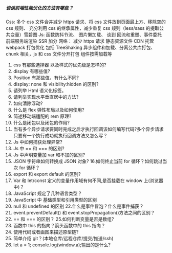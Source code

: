 <!--
 * @Author: your name
 * @Date: 2021-04-30 16:09:43
 * @LastEditTime: 2021-04-30 16:14:48
 * @LastEditors: Please set LastEditors
 * @Description: In User Settings Edit
 * @FilePath: \rewrite\interview\interview.md
-->

##### 谈谈前端性能优化的方法有哪些？

Css: 多个 css 文件合并减少 https 请求、将 css 文件放到页面最上方、移除空的 css 规则、
充分利用 css 的继承属性，减少重复 css 规则（less/sass 的提取公共变量）雪碧图
Js: 函数防抖节流、 图片懒加载、 谈到 回流和重塑、事件委托 前端服务端渲染 SSR 加分
网络： 减少 https 请求 静态资源文件 CDN 托管
webpack 打包优化 包括 TreeShaking 异步组件和加载、分离公共库打包、chunk 相关，js 和 css 文件分开打包 组件按需加载等

1. css 有那些选择器 以及样式的优先级是怎样的?
2. display 有哪些值?
3. Position 有那些值，有什么不同?
4. display: none 和 visibility:hidden 的区别?
5. 请列举 Html 语义化标签。
6. 请列举实现水平垂直居中的方法?
7. 如何清除浮动?
8. 什么是 flex 弹性布局以及如何使用?
9. 简述移动端适配的 rem 原理?
10. 什么是闭包以及闭包的作用?
11. 当有多个异步请求要同时完成之后才执行回调该如何编写代码?多个异步请求只要有一个执行成功就执行回调方法又怎么写？
12. Js 中如何捕获处理异常?
13. Js 中 == 和 === 的区别?
14. Js 中声明变量加 var 和不加的区别?
15. JSON 字符串如何转换成 JSON 对象? 16.如何终止当前 for 循环？如何跳过当次 for 循环？
16. export 和 export default 的区别?
17. Var 和 let/const 定义的变量作用域有何不同,是否挂载在 window 上(浏览器中)？
18. JavaScript 规定了几种语言类型？
19. JavaScript 中 基础类型和引用类型的区别
20. null 和 undefined 的区别 22.什么是事件冒泡？什么是事件捕获？
21. event.preventDefault() 和 event.stopPropagation()方法之间的区别？
22. == 和 === 的区别？ 25.如何判断变量是否是数组?
23. 函数中 this 的指向？箭头函数中的 this 指向？
24. 使用代码或者画图来描述原型链?
25. 简单介绍 git？(本地仓库/远程仓库/提交/推送/ssh)
26. let a = 1; console.log(window.a);输出的是什么?
